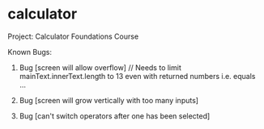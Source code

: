 # calculator
Project: Calculator Foundations Course




Known Bugs:
1. Bug [screen will allow overflow] // Needs to limit mainText.innerText.length to 13 even with returned numbers i.e. equals ... 

2. Bug [screen will grow vertically with too many inputs]

3. Bug [can't switch operators after one has been selected]
